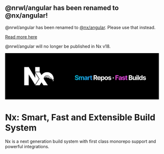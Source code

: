 ## @nrwl/angular has been renamed to @nx/angular!

@nrwl/angular has been renamed to [@nx/angular](https://www.npmjs.com/package/@nx/angular). Please use that instead.

[Read more here](https://nx.dev/recipes/other/rescope)

@nrwl/angular will no longer be published in Nx v18.

<p style="text-align: center;"><img src="https://raw.githubusercontent.com/nrwl/nx/master/images/nx.png" width="600" alt="Nx - Smart, Fast and Extensible Build System"></p>

# Nx: Smart, Fast and Extensible Build System

Nx is a next generation build system with first class monorepo support and powerful integrations.
